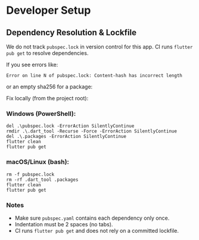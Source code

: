 # Developer Setup

## Dependency Resolution & Lockfile
We do not track `pubspec.lock` in version control for this app. CI runs `flutter pub get` to resolve dependencies.

If you see errors like:
```
Error on line N of pubspec.lock: Content-hash has incorrect length
```
or an empty sha256 for a package:

Fix locally (from the project root):

### Windows (PowerShell):
```
del .\pubspec.lock -ErrorAction SilentlyContinue
rmdir .\.dart_tool -Recurse -Force -ErrorAction SilentlyContinue
del .\.packages -ErrorAction SilentlyContinue
flutter clean
flutter pub get
```

### macOS/Linux (bash):
```
rm -f pubspec.lock
rm -rf .dart_tool .packages
flutter clean
flutter pub get
```

### Notes
- Make sure `pubspec.yaml` contains each dependency only once.
- Indentation must be 2 spaces (no tabs).
- CI runs `flutter pub get` and does not rely on a committed lockfile.

